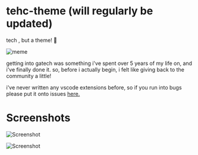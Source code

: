 # tehc-theme (will regularly be updated)
tech , but a theme! 🐝

![meme](https://i.kym-cdn.com/entries/icons/original/000/032/379/Screen_Shot_2020-01-09_at_2.22.56_PM.png)

getting into gatech was something i've spent over 5 years of my life on, and i've finally done it. so, before i actually begin, i felt like giving back to the community a little! 


i've never written any vscode extensions before, so if you run into bugs please put it onto issues [here.](https://github.com/hakancangunerli/tehc-theme/issues) 


# Screenshots 
![Screenshot](https://lh3.googleusercontent.com/FRwHYhaMjxTkt2Ayp5aVP0wrIDPmo0jXBSjsGDpuVc7p6GP_-gMFfllVxc_swb3lHjaWg0YYwHbI5NZbaMSRm0Yw3_ihse611qeul4wPto3jggZQ5b-RPPdQw_Bwxs13mO2d5Tws-jMEFwZAwDsdaXOEWsvlmHHY9CumecJHIA_2S5dWg8S7jWTG7pgw3KaUQyYUsTFasT-AUVw37IrvVurGaSv4oRhmhaTLtqk6-KLN3_PAOpn0XqbskJlX5BdYH6j12qhd5HyiulZ0o2d9L2r6CtRkNij6XdE4BGWobsfeXLYSZd0uU9TPlLVqmnWQ4Sr8jQoTA3LpU3MQpzJaA4mpyaWCUWtmG1hz0_atbGdnL16YwzraGHnYEn3wOX09u1QqHYXfsFY0lgGbrIPvdC1tcleyNjIXmP01XyoEdVmjpaQt0nXNVJ65b0dNqIcXD2VUGDJJv7_rSEOmMfn-WM69kWxNZph22yoLLVSL2MrtfMxpjF4lJVSr7njw9GhAL9VajMFoLANWblB1L8wiKalpeVi8Oh5StGyg28rW_DGUCuDgnlmiIHw4EliUUWRxHwuzuAO1aCQ9Tu19dzbyG8lwrgz1URgwErcbcBzox3XwWnnAXBSk91dMYo3WNlih5MXBcjEGL5bRNp1uI7gtP-8z49vfnxYvpgDXYQtvemRPDp7R1yN9AfcvH6JhZb0z3oAn_nQAOkOM2GPMbPciB3WE=w1548-h929-no?authuser=0)

![Screenshot](https://lh3.googleusercontent.com/pw/AM-JKLXazubBwSnKwM9cYGOUBplhXHJBGT00o3NQC_JPFUrMFQfFIF9Bi1nMf_Vn1_Sbks_rcbfglA0FbGUEO-9Ox4xanTp9nnkPzl8BfdpH-wI4PRao9L0mCmP5SwM6itiz3JDwdGtE9jEiygRBWfR-yaYgpQ=w1548-h929-no)